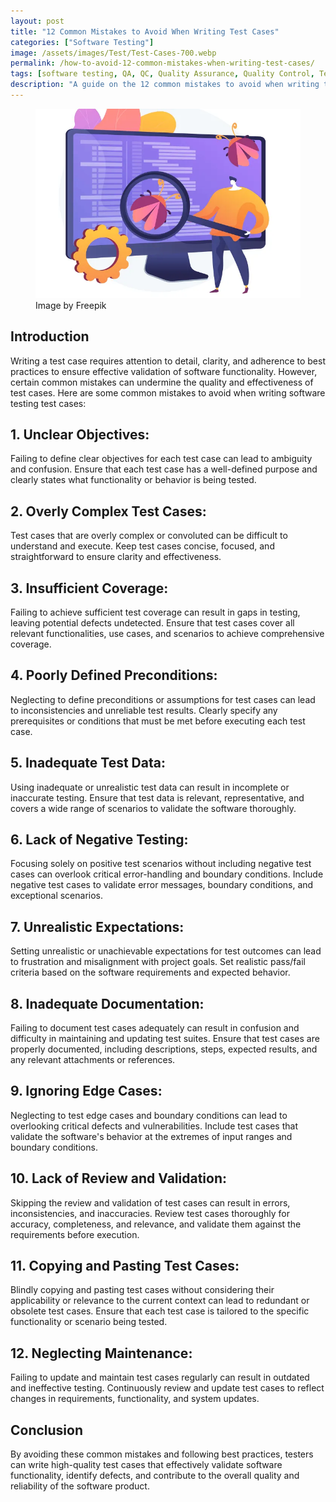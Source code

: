 ```yaml
---
layout: post
title: "12 Common Mistakes to Avoid When Writing Test Cases"
categories: ["Software Testing"]
image: /assets/images/Test/Test-Cases-700.webp
permalink: /how-to-avoid-12-common-mistakes-when-writing-test-cases/
tags: [software testing, QA, QC, Quality Assurance, Quality Control, Test Cases]
description: "A guide on the 12 common mistakes to avoid when writing test cases."
---
```


<figure>
  <img src="/assets/images/Test/Test-Cases-700.webp" alt="Common Test Case mistakes to avoid" />
  <figcaption>Image by Freepik</figcaption>
</figure>

<style>
@media (max-width: 767px) {
  .entry img {
    width: 390px;
    height: 290px;
    
  }
}

@media (min-width: 1000px) {
  .entry img {
    width: 700px;
    height: 500px;
  }
}
</style>

## Introduction

Writing a test case requires attention to detail, clarity, and adherence to best practices to ensure effective validation of software functionality. However, certain common mistakes can undermine the quality and effectiveness of test cases. Here are some common mistakes to avoid when writing software testing test cases:

## 1. Unclear Objectives:
Failing to define clear objectives for each test case can lead to ambiguity and confusion. Ensure that each test case has a well-defined purpose and clearly states what functionality or behavior is being tested.

## 2. Overly Complex Test Cases:
Test cases that are overly complex or convoluted can be difficult to understand and execute. Keep test cases concise, focused, and straightforward to ensure clarity and effectiveness.

## 3. Insufficient Coverage:
Failing to achieve sufficient test coverage can result in gaps in testing, leaving potential defects undetected. Ensure that test cases cover all relevant functionalities, use cases, and scenarios to achieve comprehensive coverage.

## 4. Poorly Defined Preconditions:
Neglecting to define preconditions or assumptions for test cases can lead to inconsistencies and unreliable test results. Clearly specify any prerequisites or conditions that must be met before executing each test case.

## 5. Inadequate Test Data:
Using inadequate or unrealistic test data can result in incomplete or inaccurate testing. Ensure that test data is relevant, representative, and covers a wide range of scenarios to validate the software thoroughly.

## 6. Lack of Negative Testing:
Focusing solely on positive test scenarios without including negative test cases can overlook critical error-handling and boundary conditions. Include negative test cases to validate error messages, boundary conditions, and exceptional scenarios.

## 7. Unrealistic Expectations:
Setting unrealistic or unachievable expectations for test outcomes can lead to frustration and misalignment with project goals. Set realistic pass/fail criteria based on the software requirements and expected behavior.

## 8. Inadequate Documentation:
Failing to document test cases adequately can result in confusion and difficulty in maintaining and updating test suites. Ensure that test cases are properly documented, including descriptions, steps, expected results, and any relevant attachments or references.

## 9. Ignoring Edge Cases:
Neglecting to test edge cases and boundary conditions can lead to overlooking critical defects and vulnerabilities. Include test cases that validate the software's behavior at the extremes of input ranges and boundary conditions.

## 10. Lack of Review and Validation:
Skipping the review and validation of test cases can result in errors, inconsistencies, and inaccuracies. Review test cases thoroughly for accuracy, completeness, and relevance, and validate them against the requirements before execution.

## 11. Copying and Pasting Test Cases:
Blindly copying and pasting test cases without considering their applicability or relevance to the current context can lead to redundant or obsolete test cases. Ensure that each test case is tailored to the specific functionality or scenario being tested.

## 12. Neglecting Maintenance:
Failing to update and maintain test cases regularly can result in outdated and ineffective testing. Continuously review and update test cases to reflect changes in requirements, functionality, and system updates.

## Conclusion
By avoiding these common mistakes and following best practices, testers can write high-quality test cases that effectively validate software functionality, identify defects, and contribute to the overall quality and reliability of the software product.

